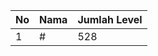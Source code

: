 | No | Nama            | Jumlah Level |
|----|-----------------|--------------|
| 1  | #    |    528        |
